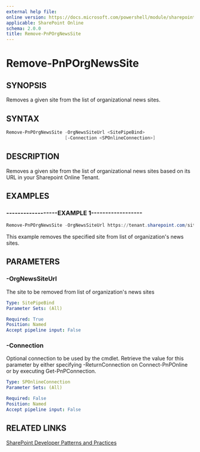 ```yaml
---
external help file:
online version: https://docs.microsoft.com/powershell/module/sharepoint-pnp/remove-pnporgnewssite
applicable: SharePoint Online
schema: 2.0.0
title: Remove-PnPOrgNewsSite
---
```


# Remove-PnPOrgNewsSite

## SYNOPSIS
Removes a given site from the list of organizational news sites.

## SYNTAX 

```powershell
Remove-PnPOrgNewsSite -OrgNewsSiteUrl <SitePipeBind>
                      [-Connection <SPOnlineConnection>]
```

## DESCRIPTION
Removes a given site from the list of organizational news sites based on its URL in your Sharepoint Online Tenant.

## EXAMPLES

### ------------------EXAMPLE 1------------------
```powershell
Remove-PnPOrgNewsSite -OrgNewsSiteUrl https://tenant.sharepoint.com/sites/mysite
```

This example removes the specified site from list of organization's news sites.

## PARAMETERS

### -OrgNewsSiteUrl
The site to be removed from list of organization's news sites

```yaml
Type: SitePipeBind
Parameter Sets: (All)

Required: True
Position: Named
Accept pipeline input: False
```

### -Connection
Optional connection to be used by the cmdlet. Retrieve the value for this parameter by either specifying -ReturnConnection on Connect-PnPOnline or by executing Get-PnPConnection.

```yaml
Type: SPOnlineConnection
Parameter Sets: (All)

Required: False
Position: Named
Accept pipeline input: False
```

## RELATED LINKS

[SharePoint Developer Patterns and Practices](https://aka.ms/sppnp)